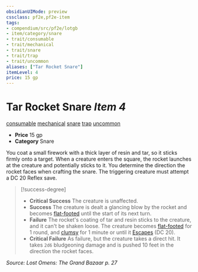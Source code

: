 ```yaml
---
obsidianUIMode: preview
cssclass: pf2e,pf2e-item
tags:
- compendium/src/pf2e/lotgb
- item/category/snare
- trait/consumable
- trait/mechanical
- trait/snare
- trait/trap
- trait/uncommon
aliases: ["Tar Rocket Snare"]
itemLevel: 4
price: 15 gp
---
```

# Tar Rocket Snare *Item 4*  
[consumable](../../../rules/traits/consumable.md)  [mechanical](../../../rules/traits/mechanical.md)  [snare](../../../rules/traits/snare.md)  [trap](../../../rules/traits/trap.md)  [uncommon](../../../rules/traits/uncommon.md)  

- **Price** 15 gp
- **Category** Snare

You coat a small firework with a thick layer of resin and tar, so it sticks firmly onto a target. When a creature enters the square, the rocket launches at the creature and potentially sticks to it. You determine the direction the rocket faces when crafting the snare. The triggering creature must attempt a DC 20 Reflex save.

> [!success-degree] 
> - **Critical Success** The creature is unaffected.
> - **Success** The creature is dealt a glancing blow by the rocket and becomes [flat-footed](../../../rules/conditions.md#Flat-footed) until the start of its next turn.
> - **Failure** The rocket's coating of tar and resin sticks to the creature, and it can't be shaken loose. The creature becomes [flat-footed](../../../rules/conditions.md#Flat-footed) for 1 round, and [clumsy](../../../rules/conditions.md#Clumsy) for 1 minute or until it [Escapes](../../../rules/actions/escape.md) (DC 20).
> - **Critical Failure** As failure, but the creature takes a direct hit. It takes `2d6` bludgeoning damage and is pushed 10 feet in the direction the rocket faces.

*Source: Lost Omens: The Grand Bazaar p. 27*